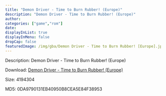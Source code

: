 ```yaml
---
title: "Demon Driver - Time to Burn Rubber! (Europe)"
description: "Demon Driver - Time to Burn Rubber! (Europe)"
author: 
categories: ["game","rom"]
date: 
displayInList: true
displayInMenu: false
dropCap: false
featuredImage: /img/gba/Demon Driver - Time to Burn Rubber! [Europe].jpg
---
```


Description: Demon Driver - Time to Burn Rubber! (Europe)

Download: <a style="text-decoration:underline;" href="https://mega.nz/#!CDJwzAxI!DIzAj55h_BJGjo1SEIh0dZgTJQ0r5HMAhHfRGWr0Tl0" target = "_blank" rel = "nofollow" > Demon Driver - Time to Burn Rubber! (Europe)</a>

Size: 4194304

MD5: 0DA9790131EB40950B8CEA5E84F38953

